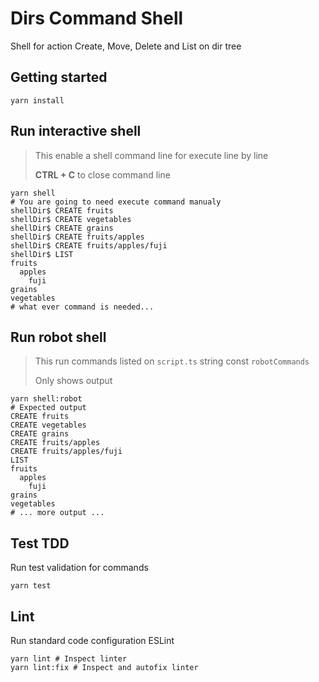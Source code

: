 # Dirs Command Shell

Shell for action Create, Move, Delete and List on dir tree

## Getting started

```shell
yarn install
```

## Run interactive shell
> This enable a shell command line for execute line by line
> 
> **CTRL + C** to close command line


```shell
yarn shell
# You are going to need execute command manualy
shellDir$ CREATE fruits 
shellDir$ CREATE vegetables 
shellDir$ CREATE grains 
shellDir$ CREATE fruits/apples 
shellDir$ CREATE fruits/apples/fuji 
shellDir$ LIST 
fruits 
  apples 
    fuji 
grains
vegetables
# what ever command is needed...
```

## Run robot shell
> This run commands listed on `script.ts` string const `robotCommands`
>
> Only shows output


```shell
yarn shell:robot
# Expected output
CREATE fruits 
CREATE vegetables 
CREATE grains 
CREATE fruits/apples 
CREATE fruits/apples/fuji 
LIST 
fruits 
  apples 
    fuji 
grains
vegetables
# ... more output ...
```

## Test TDD
Run test validation for commands
```shell
yarn test
```

## Lint

Run standard code configuration ESLint

```shell
yarn lint # Inspect linter
yarn lint:fix # Inspect and autofix linter
```